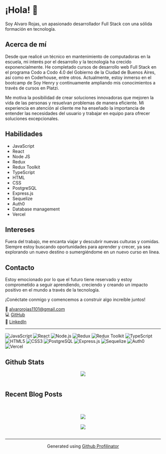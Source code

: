 # ¡Hola! 👋

Soy Alvaro Rojas, un apasionado desarrollador Full Stack con una sólida formación en tecnología.

## Acerca de mí

Desde que realicé un técnico en mantenimiento de computadoras en la escuela, mi interés por el desarrollo y la tecnología ha crecido exponencialmente. He completado cursos de desarrollo web Full Stack en el programa Codo a Codo 4.0 del Gobierno de la Ciudad de Buenos Aires, así como en Coderhouse, entre otros. Actualmente, estoy inmerso en el bootcamp de Soy Henry y continuamente ampliando mis conocimientos a través de cursos en Platzi.

Me motiva la posibilidad de crear soluciones innovadoras que mejoren la vida de las personas y resuelvan problemas de manera eficiente. Mi experiencia en atención al cliente me ha enseñado la importancia de entender las necesidades del usuario y trabajar en equipo para ofrecer soluciones excepcionales.

## Habilidades

- JavaScript
- React
- Node JS
- Redux
- Redux Toolkit
- TypeScript
- HTML
- CSS
- PostgreSQL
- Express.js
- Sequelize
- Auth0
- Database management
- Vercel

## Intereses

Fuera del trabajo, me encanta viajar y descubrir nuevas culturas y comidas. Siempre estoy buscando oportunidades para aprender y crecer, ya sea explorando un nuevo destino o sumergiéndome en un nuevo curso en línea.

## Contacto

Estoy emocionado por lo que el futuro tiene reservado y estoy comprometido a seguir aprendiendo, creciendo y creando un impacto positivo en el mundo a través de la tecnología.

¡Conéctate conmigo y comencemos a construir algo increíble juntos!

📧 alvarorojas1101@gmail.com  
💻 [GitHub](https://github.com/alvarorojas1101)  
💼 [LinkedIn](https://www.linkedin.com/in/alvarorojas1101)

---

![JavaScript](https://img.shields.io/badge/JavaScript-F7DF1E?style=for-the-badge&logo=javascript&logoColor=black)
![React](https://img.shields.io/badge/React-20232A?style=for-the-badge&logo=react&logoColor=61DAFB)
![Node.js](https://img.shields.io/badge/Node.js-339933?style=for-the-badge&logo=nodedotjs&logoColor=white)
![Redux](https://img.shields.io/badge/Redux-764ABC?style=for-the-badge&logo=redux&logoColor=white)
![Redux Toolkit](https://img.shields.io/badge/Redux%20Toolkit-764ABC?style=for-the-badge&logo=redux&logoColor=white)
![TypeScript](https://img.shields.io/badge/TypeScript-007ACC?style=for-the-badge&logo=typescript&logoColor=white)
![HTML5](https://img.shields.io/badge/HTML5-E34F26?style=for-the-badge&logo=html5&logoColor=white)
![CSS3](https://img.shields.io/badge/CSS3-1572B6?style=for-the-badge&logo=css3&logoColor=white)
![PostgreSQL](https://img.shields.io/badge/PostgreSQL-336791?style=for-the-badge&logo=postgresql&logoColor=white)
![Express.js](https://img.shields.io/badge/Express.js-000000?style=for-the-badge&logo=express&logoColor=white)
![Sequelize](https://img.shields.io/badge/Sequelize-52B0E7?style=for-the-badge&logo=sequelize&logoColor=white)
![Auth0](https://img.shields.io/badge/Auth0-EB5424?style=for-the-badge&logo=auth0&logoColor=white)
![Vercel](https://img.shields.io/badge/Vercel-000000?style=for-the-badge&logo=vercel&logoColor=white)

## Github Stats  
<div align="center"><img src="https://github-readme-stats.vercel.app/api?username=rishavanand&show_icons=true&count_private=true&hide_border=true" align="center" /></div>  

<br/>  


## Recent Blog Posts  
  

<br/>  

  

<br/>  

<div align="center">
<img src="https://komarev.com/ghpvc/?username=rishavanand&&style=flat-square" align="center" />
</div>  
  

<br/>  

<div align="center">
            <a href="https://www.buymeacoffee.com/rishavanand" target="_blank" style="display: inline-block;">
                <img
                    src="https://img.shields.io/badge/Donate-Buy%20Me%20A%20Coffee-orange.svg?style=flat-square&logo=buymeacoffee" 
                    align="center"
                />
            </a></div>
<br />

----
<div align="center">Generated using <a href="https://profilinator.rishav.dev/" target="_blank">Github Profilinator</a></div>
